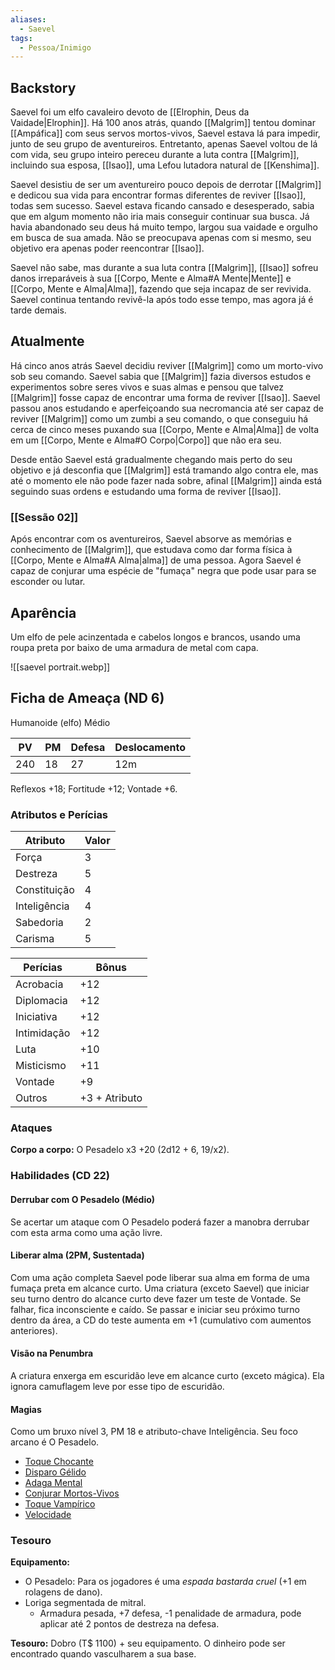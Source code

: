 ```yaml
---
aliases:
  - Saevel
tags:
  - Pessoa/Inimigo
---
```

## Backstory
Saevel foi um elfo cavaleiro devoto de [[Elrophin, Deus da Vaidade|Elrophin]]. Há 100 anos atrás, quando [[Malgrim]] tentou dominar [[Ampáfica]] com seus servos mortos-vivos, Saevel estava lá para impedir, junto de seu grupo de aventureiros. Entretanto, apenas Saevel voltou de lá com vida, seu grupo inteiro pereceu durante a luta contra [[Malgrim]], incluindo sua esposa, [[Isao]], uma Lefou lutadora natural de [[Kenshima]].

Saevel desistiu de ser um aventureiro pouco depois de derrotar [[Malgrim]] e dedicou sua vida para encontrar formas diferentes de reviver [[Isao]], todas sem sucesso. Saevel estava ficando cansado e desesperado, sabia que em algum momento não iria mais conseguir continuar sua busca. Já havia abandonado seu deus há muito tempo, largou sua vaidade e orgulho em busca de sua amada. Não se preocupava apenas com si mesmo, seu objetivo era apenas poder reencontrar [[Isao]].

Saevel não sabe, mas durante a sua luta contra [[Malgrim]], [[Isao]] sofreu danos irreparáveis à sua [[Corpo, Mente e Alma#A Mente|Mente]] e [[Corpo, Mente e Alma|Alma]], fazendo que seja incapaz de ser revivida. Saevel continua tentando revivê-la após todo esse tempo, mas agora já é tarde demais.

## Atualmente
Há cinco anos atrás Saevel decidiu reviver [[Malgrim]] como um morto-vivo sob seu comando. Saevel sabia que [[Malgrim]] fazia diversos estudos e experimentos sobre seres vivos e suas almas e pensou que talvez [[Malgrim]] fosse capaz de encontrar uma forma de reviver [[Isao]]. Saevel passou anos estudando e aperfeiçoando sua necromancia até ser capaz de reviver [[Malgrim]] como um zumbi a seu comando, o que conseguiu há cerca de cinco meses puxando sua [[Corpo, Mente e Alma|Alma]] de volta em um [[Corpo, Mente e Alma#O Corpo|Corpo]] que não era seu.

Desde então Saevel está gradualmente chegando mais perto do seu objetivo e já desconfia que [[Malgrim]] está tramando algo contra ele, mas até o momento ele não pode fazer nada sobre, afinal [[Malgrim]] ainda está seguindo suas ordens e estudando uma forma de reviver [[Isao]].

### [[Sessão 02]]
Após encontrar com os aventureiros, Saevel absorve as memórias e conhecimento de [[Malgrim]], que estudava como dar forma física à [[Corpo, Mente e Alma#A Alma|alma]] de uma pessoa. Agora Saevel é capaz de conjurar uma espécie de "fumaça" negra que pode usar para se esconder ou lutar.

## Aparência
Um elfo de pele acinzentada e cabelos longos e brancos, usando uma roupa preta por baixo de uma armadura de metal com capa.

![[saevel portrait.webp]]

## Ficha de Ameaça (ND 6)
Humanoide (elfo) Médio

| PV  | PM  | Defesa | Deslocamento |
| --- | --- | ------ | ------------ |
| 240 | 18  | 27     | 12m          |

Reflexos +18; Fortitude +12; Vontade +6.

### Atributos e Perícias
| Atributo     | Valor |
| ------------ | ----- |
| Força        | 3     |
| Destreza     | 5     |
| Constituição | 4     |
| Inteligência | 4     |
| Sabedoria    | 2     |
| Carisma      | 5     |

| Perícias    | Bônus         |
| ----------- | ------------- |
| Acrobacia   | +12           |
| Diplomacia  | +12           |
| Iniciativa  | +12           |
| Intimidação | +12           |
| Luta        | +10           |
| Misticismo  | +11           |
| Vontade     | +9            |
| Outros      | +3 + Atributo |

### Ataques
**Corpo a corpo:** O Pesadelo x3 +20 (2d12 + 6, 19/x2).

### Habilidades (CD 22)
#### Derrubar com O Pesadelo (Médio)
Se acertar um ataque com O Pesadelo poderá fazer a manobra derrubar com esta arma como uma ação livre.

#### Liberar alma (2PM, Sustentada)
Com uma ação completa Saevel pode liberar sua alma em forma de uma fumaça preta em alcance curto. Uma criatura (exceto Saevel) que iniciar seu turno dentro do alcance curto deve fazer um teste de Vontade. Se falhar, fica inconsciente e caído. Se passar e iniciar seu próximo turno dentro da área, a CD do teste aumenta em +1 (cumulativo com aumentos anteriores).

#### Visão na Penumbra
A criatura enxerga em escuridão leve em alcance curto (exceto mágica). Ela ignora camuflagem leve por esse tipo de escuridão.

#### Magias
Como um bruxo nível 3, PM 18 e atributo-chave Inteligência. Seu foco arcano é O Pesadelo.

- [Toque Chocante](https://eduardomarques.pythonanywhere.com/183/)
- [Disparo Gélido](https://eduardomarques.pythonanywhere.com/215/)
- [Adaga Mental](https://eduardomarques.pythonanywhere.com/5/)
- [Conjurar Mortos-Vivos](https://eduardomarques.pythonanywhere.com/49/)
- [Toque Vampírico](https://eduardomarques.pythonanywhere.com/185/)
- [Velocidade](https://eduardomarques.pythonanywhere.com/190/)

### Tesouro
**Equipamento:**

* O Pesadelo: Para os jogadores é uma *espada bastarda cruel* (+1 em rolagens de dano).
* Loriga segmentada de mitral.
	* Armadura pesada, +7 defesa, -1 penalidade de armadura, pode aplicar até 2 pontos de destreza na defesa.

**Tesouro:** Dobro (T$ 1100) + seu equipamento. O dinheiro pode ser encontrado quando vasculharem a sua base.
